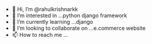 - 👋 Hi, I’m @rahulkrishnarkk
- 👀 I’m interested in ...python django framework
- 🌱 I’m currently learning ...django
- 💞️ I’m looking to collaborate on ...e.commerce website
- 📫 How to reach me ...

<!---
rahulkrishnarkk/rahulkrishnarkk is a ✨ special ✨ repository because its `README.md` (this file) appears on your GitHub profile.
You can click the Preview link to take a look at your changes.
--->
